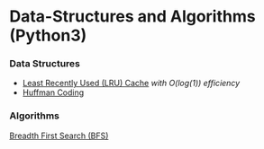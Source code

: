 # Data-Structures and Algorithms (Python3)

### Data Structures

- [Least Recently Used (LRU) Cache](https://github.com/jitendrabhamare/Python-Data-Structures-Algorithms/blob/master/LRU_Cache.md) *with O(log(1)) efficiency* 
- [Huffman Coding](https://github.com/jitendrabhamare/Python-Data-Structures-Algorithms/blob/master/HuffmanCoding.md)

### Algorithms 
[Breadth First Search (BFS)](https://github.com/jitendrabhamare/Python-Data-Structures-Algorithms/blob/master/BFS.py)
